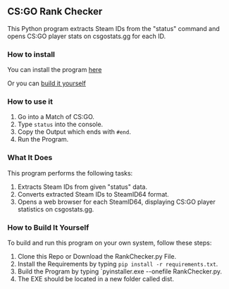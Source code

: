 ## CS:GO Rank Checker

This Python program extracts Steam IDs from the "status" command and opens CS:GO player stats on csgostats.gg for each ID.

### How to install

You can install the program [here](https://github.com/voidlesity/csgo-rank-checker/releases)

Or you can [build it yourself](#how-to-build-it-yourself)

### How to use it

1. Go into a Match of CS:GO.
2. Type `status` into the console.
3. Copy the Output which ends with `#end`.
4. Run the Program.

### What It Does

This program performs the following tasks:

1. Extracts Steam IDs from given "status" data.
2. Converts extracted Steam IDs to SteamID64 format.
3. Opens a web browser for each SteamID64, displaying CS:GO player statistics on csgostats.gg.

### How to Build It Yourself

To build and run this program on your own system, follow these steps:

1. Clone this Repo or Download the RankChecker.py File.
2. Install the Requirements by typing `pip install -r requirements.txt`.
3. Build the Program by typing `pyinstaller.exe --onefile RankChecker.py.
4. The EXE should be located in a new folder called dist.
